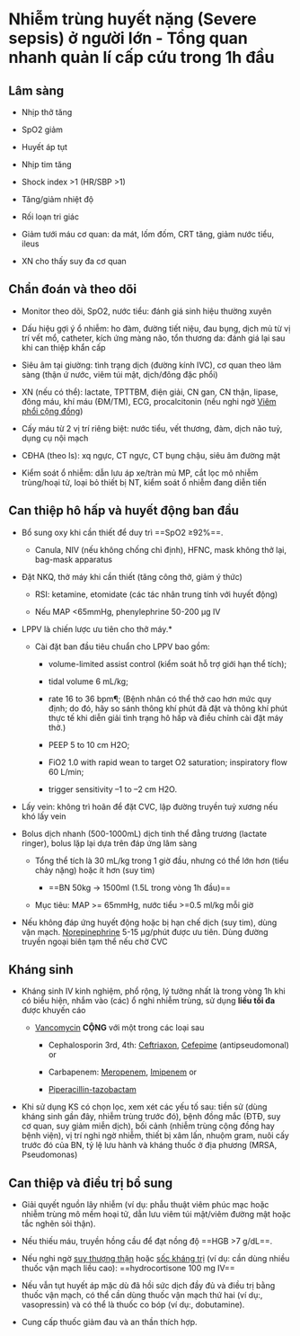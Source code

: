 #  Nhiễm trùng huyết nặng (Severe sepsis) ở người lớn - Tổng quan nhanh quản lí cấp cứu trong 1h đầu  
  
## Lâm sàng  
- Nhịp thở tăng  
- SpO2 giảm  
- Huyết áp tụt  
- Nhịp tim tăng  
- Shock index >1 (HR/SBP >1)  
- Tăng/giảm nhiệt độ  
- Rối loạn tri giác  
- Giảm tưới máu cơ quan: da mát, lốm đốm, CRT tăng, giảm nước tiểu, ileus  
- XN cho thấy suy đa cơ quan  
## Chẩn đoán và theo dõi  
- Monitor theo dõi, SpO2, nước tiểu: đánh giá sinh hiệu thường xuyên  
- Dấu hiệu gợi ý ổ nhiễm: ho đàm, đường tiết niệu, đau bụng, dịch mủ từ vị trí vết mổ, catheter, kích ứng màng não, tổn thương da: đánh giá lại sau khi can thiệp khẩn cấp  
- Siêu âm tại giường: tình trạng dịch (đường kính IVC), cơ quan theo lâm sàng (thận ứ nước, viêm túi mật, dịch/đông đặc phổi)  
- XN (nếu có thể): lactate, TPTTBM, điện giải, CN gan, CN thận, lipase, đông máu, khí máu (ĐM/TM), ECG, procalcitonin (nếu nghi ngờ [Viêm phổi cộng đồng](Ti%E1%BA%BFp%20c%E1%BA%ADn%20ch%E1%BA%A9n%20%C4%91o%C3%A1n%20v%C3%A0%20x%E1%BB%AD%20tr%C3%AD%20vi%C3%AAm%20ph%E1%BB%95i.md))  
- Cấy máu từ 2 vị trí riêng biệt: nước tiểu, vết thương, đàm, dịch não tuỷ, dụng cụ nội mạch  
- CĐHA (theo ls): xq ngực, CT ngực, CT bụng chậu, siêu âm đường mật  
- Kiểm soát ổ nhiễm: dẫn lưu áp xe/tràn mủ MP, cắt lọc mô nhiễm trùng/hoại tử, loại bỏ thiết bị NT, kiểm soát ổ nhiễm đang diễn tiến  
## Can thiệp hô hấp và huyết động ban đầu  
- Bổ sung oxy khi cần thiết để duy trì ==SpO2 ≥92%==.  
	- Canula, NIV (nếu không chống chỉ định), HFNC, mask không thở lại, bag-mask apparatus  
- Đặt NKQ, thở máy khi cần thiết (tăng công thở, giảm ý thức)  
	- RSI: ketamine, etomidate (các tác nhân trung tính với huyết động)  
	- Nếu MAP <65mmHg, phenylephrine 50-200 μg IV  
- LPPV là chiến lược ưu tiên cho thở máy.*  
	- Cài đặt ban đầu tiêu chuẩn cho LPPV bao gồm:   
		- volume-limited assist control (kiểm soát hỗ trợ giới hạn thể tích);  
		- tidal volume 6 mL/kg;  
		- rate 16 to 36 bpm¶; (Bệnh nhân có thể thở cao hơn mức quy định; do đó, hãy so sánh thông khí phút đã đặt và thông khí phút thực tế khi diễn giải tình trạng hô hấp và điều chỉnh cài đặt máy thở.)  
		- PEEP 5 to 10 cm H2O;  
		- FiO2 1.0 with rapid wean to target O2 saturation; inspiratory flow 60 L/min;  
		- trigger sensitivity –1 to –2 cm H2O.  
- Lấy vein: không trì hoãn để đặt CVC, lập đường truyền tuỷ xương nếu khó lấy vein  
- Bolus dịch nhanh (500-1000mL) dịch tinh thể đẳng trương (lactate ringer), bolus lặp lại dựa trên đáp ứng lâm sàng  
	- Tổng thể tích là 30 mL/kg trong 1 giờ đầu, nhưng có thể lớn hơn (tiểu chảy nặng) hoặc ít hơn (suy tim)  
		- ==BN 50kg -> 1500ml (1.5L trong vòng 1h đầu)==  
	- Mục tiêu: MAP >= 65mmHg, nước tiểu >=0.5 ml/kg mỗi giờ  
- Nếu không đáp ứng huyết động hoặc bị hạn chế dịch (suy tim), dùng vận mạch. [Norepinephrine](./100%20Reference%20notes/Drug/Norepinephrine.md) 5-15 μg/phút được ưu tiên. Dùng đường truyền ngoại biên tạm thể nếu chờ CVC  
## Kháng sinh  
- Kháng sinh IV kinh nghiệm, phổ rộng, lý tưởng nhất là trong vòng 1h khi có biểu hiện, nhắm vào (các) ổ nghi nhiễm trùng, sử dụng **liều tối đa** được khuyến cáo  
	- [Vancomycin](Vancomycin.md) **CỘNG** với một trong các loại sau  
		- Cephalosporin 3rd, 4th: [Ceftriaxon](./100%20Reference%20notes/Ceftriaxon.md), [Cefepime](Cefepime.md) (antipseudomonal) or  
		- Carbapenem: [Meropenem](Meronem.md), [Imipenem](Imipenem.md) or  
		- [Piperacillin-tazobactam](Piperacillin-tazobactam.md)  
- Khi sử dụng KS có chọn lọc, xem xét các yếu tố sau: tiền sử (dùng kháng sinh gần đây, nhiễm trùng trước đó), bệnh đồng mắc (ĐTĐ, suy cơ quan, suy giảm miễn dịch), bối cảnh (nhiễm trùng cộng đồng hay bệnh viện), vị trí nghi ngờ nhiễm, thiết bị xâm lấn, nhuộm gram, nuôi cấy trước đó của BN, tỷ lệ lưu hành và kháng thuốc ở địa phương (MRSA, Pseudomonas)  
  
## Can thiệp và điều trị bổ sung  
- Giải quyết nguồn lây nhiễm (ví dụ: phẫu thuật viêm phúc mạc hoặc nhiễm trùng mô mềm hoại tử, dẫn lưu viêm túi mật/viêm đường mật hoặc tắc nghẽn sỏi thận).  
- Nếu thiếu máu, truyền hồng cầu để đạt nồng độ ==HGB >7 g/dL==.  
- Nếu nghi ngờ [suy thượng thận](./100%20Reference%20notes/Suy%20th%C6%B0%E1%BB%A3ng%20th%E1%BA%ADn%20c%E1%BA%A5p%20-%20BS.%20Nh%C3%A2n.md) hoặc [sốc kháng trị](s%E1%BB%91c%20kh%C3%A1ng%20tr%E1%BB%8B.md) (ví dụ: cần dùng nhiều thuốc vận mạch liều cao): ==hydrocortisone 100 mg IV==  
- Nếu vẫn tụt huyết áp mặc dù đã hồi sức dịch đầy đủ và điều trị bằng thuốc vận mạch, có thể cần dùng thuốc vận mạch thứ hai (ví dụ:, vasopressin) và có thể là thuốc co bóp (ví dụ:, dobutamine).  
- Cung cấp thuốc giảm đau và an thần thích hợp.